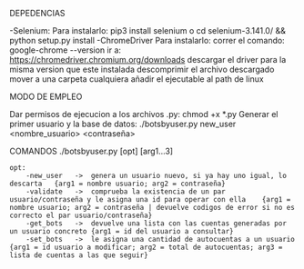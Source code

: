 

DEPEDENCIAS

-Selenium:
	Para instalarlo:
		pip3 install selenium
				o
		cd selenium-3.141.0/ && python setup.py install
-ChromeDriver
	Para instalarlo:
		correr el comando:
			google-chrome --version
		ir a:
			https://chromedriver.chromium.org/downloads
		descargar el driver para la misma version que este instalada
		descomprimir el archivo descargado
		mover a una carpeta cualquiera
		añadir el ejecutable al path de linux

MODO DE EMPLEO

Dar permisos de ejecucion a los archivos .py:
	chmod +x *.py
Generar el primer usuario y la base de datos:
	./botsbyuser.py new_user <nombre_usuario> <contraseña>
	
COMANDOS
	./botsbyuser.py [opt] [arg1...3]
	
	opt:
		-new_user	->	genera un usuario nuevo, si ya hay uno igual, lo descarta	{arg1 = nombre usuario; arg2 = contraseña}
		-validate	->	comprueba la existencia de un par usuario/contraseña y le asigna una id para operar con ella	{arg1 = nombre usuario; arg2 = contraseña | devuelve codigos de error si no es correcto el par usuario/contraseña}
		-get_bots	->	devuelve una lista con las cuentas generadas por un usuario concreto {arg1 = id del usuario a consultar}
		-set_bots	->	le asigna una cantidad de autocuentas a un usuario {arg1 = id usuario a modificar; arg2 = total de autocuentas; arg3 = lista de cuentas a las que seguir}
